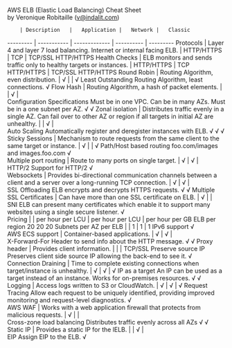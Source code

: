 AWS ELB (Elastic Load Balancing) Cheat Sheet								
by Veronique Robitaille (v@indalit.com)		



		| Description	|	Application	|	Network	|	Classic
--------- | ----------- | ------------- | ---------- | ---------
Protocols |	Layer 4 and layer 7 load balancing. Internet or internal facing ELB. | HTTP/HTTPS |	TCP	| TCP/SSL HTTP/HTTPS
Health Checks |	ELB monitors and sends traffic only to healthy targets or instances. | HTTP/HTTPS |	TCP HTTP/HTTPS | TCP/SSL HTTP/HTTPS
Round Robin	|	Routing Algorithm, even distribution.	|	√	|		|	√
Least Outstanding		Routing Algorithm, least connections.						√
Flow Hash	|	Routing Algorithm, a hash of packet elements.	|		|	√	|	
Configuration Specifications		Must be in one VPC.  Can be in many AZs.  Must be in a one subnet per AZ.		√				√
Zonal isolation	|	Distributes traffic evenly in a single AZ.  Can fail over to other AZ or region if all targets in initial AZ are unhealthy.	|		|	√	|	
Auto Scaling		Automatically register and deregister instances with ELB.		√		√		√
Sticky Sessions	|	Mechanism to route requests from the same client to the same target or instance.	|	√	|		|	√
Path/Host based routing		foo.com/images and images.foo.com		√				
Multiple port routing	|	Route to many ports on single target.	|	√	|	√	|	
HTTP/2		Support for HTTP/2		√				
Websockets 	|	Provides bi-directional communication channels between a client and a server over a long-running TCP connection.	|	√	|	√	|	
SSL Offloading		ELB encrypts and decrypts HTTPS requests.		√				√
Multiple SSL Certificates	|	Can have more than one SSL certificate on ELB.	|	√	|		|	
SNI		ELB can present many certificates which enable it to support many websites using a single secure listener.		√				
Pricing	|		|	per hour   per LCU	|	per hour   per LCU	|	per hour   per GB
ELB per region				20		20		20
Subnets per AZ per ELB	|		|	1	|	1	|	1
IPv6 support				√				
AWS ECS support	|	Container-based applications.	|	√	|	√	|	
X-Forward-For		Header to send info about the HTTP message.		√				√
Proxy header	|	Provides client information.	|		|		|	TCP/SSL
Preserve source IP		Preserves client side source IP allowing the back-end to see it. 				√		
Connection Draining	|	Time to complete existing connections when target/instance is unhealthy.	|	√	|	√	|	√
IP as a target		An IP can be used as a target instead of an instance.  Works for on-premises resources.		√		√		
Logging	|	Access logs written to S3 or CloudWatch.	|	√	|	√	|	√
Request Tracing		Allow each request to be uniquely identified, providing improved monitoring and request-level diagnostics.		√				
AWS WAF	|	Works with a web application firewall that protects from malicious requests.	|	√	|		|	
Cross-zone load balancing		Distributes traffic evenly across all AZs		√				√
Static IP	|	Provides a static IP for the lELB.	|		|	√	|	
EIP		Assign EIP to the ELB.				√		
